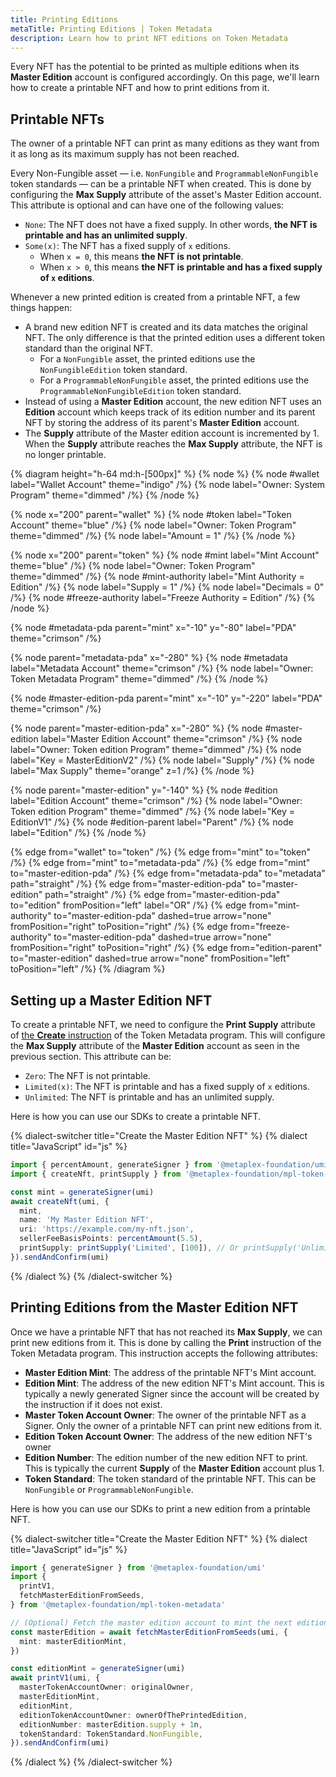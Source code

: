 ```yaml
---
title: Printing Editions
metaTitle: Printing Editions | Token Metadata
description: Learn how to print NFT editions on Token Metadata
---
```


Every NFT has the potential to be printed as multiple editions when its **Master Edition** account is configured accordingly. On this page, we'll learn how to create a printable NFT and how to print editions from it.

## Printable NFTs

The owner of a printable NFT can print as many editions as they want from it as long as its maximum supply has not been reached.

Every Non-Fungible asset — i.e. `NonFungible` and `ProgrammableNonFungible` token standards — can be a printable NFT when created. This is done by configuring the **Max Supply** attribute of the asset's Master Edition account. This attribute is optional and can have one of the following values:

- `None`: The NFT does not have a fixed supply. In other words, **the NFT is printable and has an unlimited supply**.
- `Some(x)`: The NFT has a fixed supply of `x` editions.
  - When `x = 0`, this means **the NFT is not printable**.
  - When `x > 0`, this means **the NFT is printable and has a fixed supply of `x` editions**.

Whenever a new printed edition is created from a printable NFT, a few things happen:

- A brand new edition NFT is created and its data matches the original NFT. The only difference is that the printed edition uses a different token standard than the original NFT.
  - For a `NonFungible` asset, the printed editions use the `NonFungibleEdition` token standard.
  - For a `ProgrammableNonFungible` asset, the printed editions use the `ProgrammableNonFungibleEdition` token standard.
- Instead of using a **Master Edition** account, the new edition NFT uses an **Edition** account which keeps track of its edition number and its parent NFT by storing the address of its parent's **Master Edition** account.
- The **Supply** attribute of the Master edition account is incremented by 1. When the **Supply** attribute reaches the **Max Supply** attribute, the NFT is no longer printable.

{% diagram height="h-64 md:h-[500px]" %}
{% node %}
{% node #wallet label="Wallet Account" theme="indigo" /%}
{% node label="Owner: System Program" theme="dimmed" /%}
{% /node %}

{% node x="200" parent="wallet" %}
{% node #token label="Token Account" theme="blue" /%}
{% node label="Owner: Token Program" theme="dimmed" /%}
{% node label="Amount = 1" /%}
{% /node %}

{% node x="200" parent="token" %}
{% node #mint label="Mint Account" theme="blue" /%}
{% node label="Owner: Token Program" theme="dimmed" /%}
{% node #mint-authority label="Mint Authority = Edition" /%}
{% node label="Supply = 1" /%}
{% node label="Decimals = 0" /%}
{% node #freeze-authority label="Freeze Authority = Edition" /%}
{% /node %}

{% node #metadata-pda parent="mint" x="-10" y="-80" label="PDA" theme="crimson" /%}

{% node parent="metadata-pda" x="-280" %}
{% node #metadata label="Metadata Account" theme="crimson" /%}
{% node label="Owner: Token Metadata Program" theme="dimmed" /%}
{% /node %}

{% node #master-edition-pda parent="mint" x="-10" y="-220" label="PDA" theme="crimson" /%}

{% node parent="master-edition-pda" x="-280" %}
{% node #master-edition label="Master Edition Account" theme="crimson" /%}
{% node label="Owner: Token edition Program" theme="dimmed" /%}
{% node label="Key = MasterEditionV2" /%}
{% node label="Supply" /%}
{% node label="Max Supply" theme="orange" z=1 /%}
{% /node %}

{% node parent="master-edition" y="-140" %}
{% node #edition label="Edition Account" theme="crimson" /%}
{% node label="Owner: Token edition Program" theme="dimmed" /%}
{% node label="Key = EditionV1" /%}
{% node #edition-parent label="Parent" /%}
{% node label="Edition" /%}
{% /node %}

{% edge from="wallet" to="token" /%}
{% edge from="mint" to="token" /%}
{% edge from="mint" to="metadata-pda" /%}
{% edge from="mint" to="master-edition-pda" /%}
{% edge from="metadata-pda" to="metadata" path="straight" /%}
{% edge from="master-edition-pda" to="master-edition" path="straight" /%}
{% edge from="master-edition-pda" to="edition" fromPosition="left" label="OR" /%}
{% edge from="mint-authority" to="master-edition-pda" dashed=true arrow="none" fromPosition="right" toPosition="right" /%}
{% edge from="freeze-authority" to="master-edition-pda" dashed=true arrow="none" fromPosition="right" toPosition="right" /%}
{% edge from="edition-parent" to="master-edition" dashed=true arrow="none" fromPosition="left" toPosition="left" /%}
{% /diagram %}

## Setting up a Master Edition NFT

To create a printable NFT, we need to configure the **Print Supply** attribute of [the **Create** instruction](/token-metadata/mint#creating-accounts) of the Token Metadata program. This will configure the **Max Supply** attribute of the **Master Edition** account as seen in the previous section. This attribute can be:

- `Zero`: The NFT is not printable.
- `Limited(x)`: The NFT is printable and has a fixed supply of `x` editions.
- `Unlimited`: The NFT is printable and has an unlimited supply.

Here is how you can use our SDKs to create a printable NFT.

{% dialect-switcher title="Create the Master Edition NFT" %}
{% dialect title="JavaScript" id="js" %}

```ts
import { percentAmount, generateSigner } from '@metaplex-foundation/umi'
import { createNft, printSupply } from '@metaplex-foundation/mpl-token-metadata'

const mint = generateSigner(umi)
await createNft(umi, {
  mint,
  name: 'My Master Edition NFT',
  uri: 'https://example.com/my-nft.json',
  sellerFeeBasisPoints: percentAmount(5.5),
  printSupply: printSupply('Limited', [100]), // Or printSupply('Unlimited')
}).sendAndConfirm(umi)
```

{% /dialect %}
{% /dialect-switcher %}

## Printing Editions from the Master Edition NFT

Once we have a printable NFT that has not reached its **Max Supply**, we can print new editions from it. This is done by calling the **Print** instruction of the Token Metadata program. This instruction accepts the following attributes:

- **Master Edition Mint**: The address of the printable NFT's Mint account.
- **Edition Mint**: The address of the new edition NFT's Mint account. This is typically a newly generated Signer since the account will be created by the instruction if it does not exist.
- **Master Token Account Owner**: The owner of the printable NFT as a Signer. Only the owner of a printable NFT can print new editions from it.
- **Edition Token Account Owner**: The address of the new edition NFT's owner
- **Edition Number**: The edition number of the new edition NFT to print. This is typically the current **Supply** of the **Master Edition** account plus 1.
- **Token Standard**: The token standard of the printable NFT. This can be `NonFungible` or `ProgrammableNonFungible`.

Here is how you can use our SDKs to print a new edition from a printable NFT.

{% dialect-switcher title="Create the Master Edition NFT" %}
{% dialect title="JavaScript" id="js" %}

```ts
import { generateSigner } from '@metaplex-foundation/umi'
import {
  printV1,
  fetchMasterEditionFromSeeds,
} from '@metaplex-foundation/mpl-token-metadata'

// (Optional) Fetch the master edition account to mint the next edition number.
const masterEdition = await fetchMasterEditionFromSeeds(umi, {
  mint: masterEditionMint,
})

const editionMint = generateSigner(umi)
await printV1(umi, {
  masterTokenAccountOwner: originalOwner,
  masterEditionMint,
  editionMint,
  editionTokenAccountOwner: ownerOfThePrintedEdition,
  editionNumber: masterEdition.supply + 1n,
  tokenStandard: TokenStandard.NonFungible,
}).sendAndConfirm(umi)
```

{% /dialect %}
{% /dialect-switcher %}
